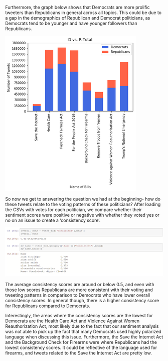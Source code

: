 Furthermore, the graph below shows that Democrats are more prolific tweeters than Republicans in general across all topics. This could be due to a gap in the demographics of Republican and Democrat politicians, as Democrats tend to be younger and have younger followers than Republicans.

![Democrats Tweet more than Republicans Per Bill Chart](https://github.com/annsudhart/annsudhart.github.io/blob/source/public/case-studies/images/tweet-count-party.png?raw=true)

So now we get to answering the question we had at the beginning- how do these tweets relate to the voting patterns of these politicians? After loading the CSVs with votes for each politician, we compare whether their sentiment scores were positive or negative with whether they voted yes or no on an issue to create a ‘consistency score’.

![Consistency Score code](https://github.com/annsudhart/annsudhart.github.io/blob/source/public/case-studies/images/consistency-score-code.png?raw=true)

The average consistency scores are around or below 0.5, and even with those low scores Republicans are more consistent with their voting and tweeting patterns in comparison to Democrats who have lower overall consistency scores. In general though, there is a higher consistency score for Republicans compared to Democrats. 

Interestingly, the areas where the consistency scores are the lowest for Democrats are the Health Care Act and Violence Against Women Reauthorization Act, most likely due to the fact that our sentiment analysis was not able to pick up the fact that many Democrats used highly polarized language when discussing this issue. Furthermore, the Save the Internet Act and the Background Check for Firearms were where Republicans had the lowest consistency scores. It could be reflective of the language used for firearms, and tweets related to the Save the Internet Act are pretty low. 
